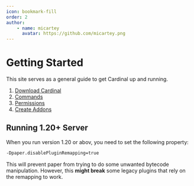 ```yaml
---
icon: bookmark-fill
order: 2
author:
    - name: micartey
      avatar: https://github.com/micartey.png
---
```


# Getting Started

This site serves as a general guide to get Cardinal up and running.

1. [Download Cardinal](configuration/versioning.md)
2. [Commands](configuration/commands.md)
3. [Permissions](configuration/permission.md)
4. [Create Addons](how-to/addons)

## Running 1.20+ Server

When you run version 1.20 or abov, you need to set the following property:

```bash
-Dpaper.disablePluginRemapping=true
```

This will prevent paper from trying to do some unwanted bytecode manipulation.
However, this **might break** some legacy plugins that rely on the remapping to work.